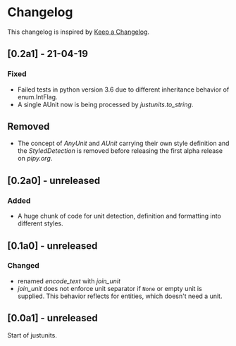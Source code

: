 # Changelog
This changelog is inspired by [Keep a Changelog](https://keepachangelog.com/en/1.0.0/).

## [0.2a1] - 21-04-19
### Fixed
- Failed tests in python version 3.6 due to different inheritance behavior of 
  enum.IntFlag.
- A single AUnit now is being processed by *justunits.to_string*.

## Removed
- The concept of *AnyUnit* and *AUnit* carrying their own style definition and the
  *StyledDetection* is removed before releasing the first alpha release on *pipy.org*.

## [0.2a0] - unreleased
### Added
- A huge chunk of code for unit detection, definition and formatting into different
  styles.
  
## [0.1a0] - unreleased
### Changed
- renamed *encode_text* with *join_unit*
- *join_unit* does not enforce unit separator if `None` or empty unit is supplied. This
  behavior reflects for entities, which doesn't need a unit.

## [0.0a1] - unreleased
Start of justunits.